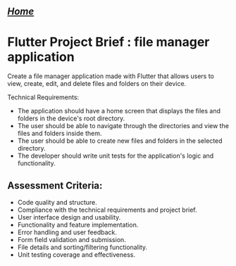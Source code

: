 ##  <u> *[Home](README.md)* </u>

# Flutter Project Brief : file manager application

Create a file manager application made with Flutter that allows users to view, create, edit, and delete files and folders on their device.

Technical Requirements:

* The application should have a home screen that displays the files and folders in the device's root directory.
* The user should be able to navigate through the directories and view the files and folders inside them.
* The user should be able to create new files and folders in the selected directory.
* The developer should write unit tests for the application's logic and functionality.

## Assessment Criteria:

* Code quality and structure.
* Compliance with the technical requirements and project brief.
* User interface design and usability.
* Functionality and feature implementation.
* Error handling and user feedback.
* Form field validation and submission.
* File details and sorting/filtering functionality.
* Unit testing coverage and effectiveness.
